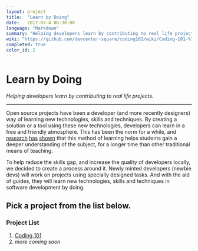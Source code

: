 ```yaml
---
layout: project
title:  "Learn by Doing"
date:   2017-07-4 06:30:00
language: "Markdown"
summary: "Helping developers learn by contributing to real life projects."
wiki: "https://github.com/devcenter-square/coding101/wiki/Coding-101-%7C-Learn-by-Doing"
completed: true
color_id: 2
---
```


# Learn by Doing
_Helping developers learn by contributing to real life projects._

---

Open source projects have been a developer (and more recently designers) way of learning new technologies, skills and techniques. By creating a solution or a tool using these new technologies, developers can learn in a free and friendly atmosphere. This has been the norm for a while, and [research](http://tccl.rit.albany.edu/knilt/images/4/4d/PBL_Article.pdf) [has](https://www.edutopia.org/pbl-research-learning-outcomes) [shown](https://en.wikipedia.org/wiki/Project-based_learning) that this method of learning helps students gain a deeper understanding of the subject, for a longer time than other traditional means of teaching.

To help reduce the skills gap, and increase the quality of developers locally, we decided to create a process around it. Newly minted developers (newbie devs) will work on projects using specially designed tasks. And with the aid of guides, they will learn new technologies, skills and techniques in software development by doing.

Pick a project from the list below.
---

### Project List

1. [Coding 101](https://github.com/devcenter-square/coding101/wiki/Coding-101-%7C-Learn-by-Doing)
2. _more coming soon_
